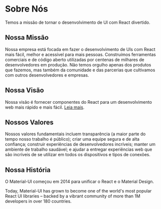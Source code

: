 # Sobre Nós

<p class="description">Temos a missão de tornar o desenvolvimento de UI com React divertido.</p>

## Nossa Missão

Nossa empresa está focada em fazer o desenvolvimento de UIs com React mais fácil, melhor e acessível para mais pessoas. Construímos ferramentas comerciais e de código aberto utilizadas por centenas de milhares de desenvolvedores em produção. Não temos orgulho apenas dos produtos que fazemos, mas também da comunidade e das parcerias que cultivamos com outros desenvolvedores e empresas.

## Nossa Visão

Nossa visão é fornecer componentes do React para um desenvolvimento web mais rápido e mais fácil. [Leia mais](/discover-more/vision/).

## Nossos Valores

Nossos valores fundamentais incluem transparência (a maior parte do tempo nosso trabalho é público); criar uma equipe segura e de alta confiança; construir experiências de desenvolvedores incríveis; manter um ambiente de trabalho saudável; e ajudar a entregar experiências web que são incríveis de se utilizar em todos os dispositivos e tipos de conexões.

## Nossa História

O Material-UI começou em 2014 para unificar o React e o Material Design.

Today, Material-UI has grown to become one of the world's most popular React UI libraries – backed by a vibrant community of more than 1M developers in over 180 countries.

